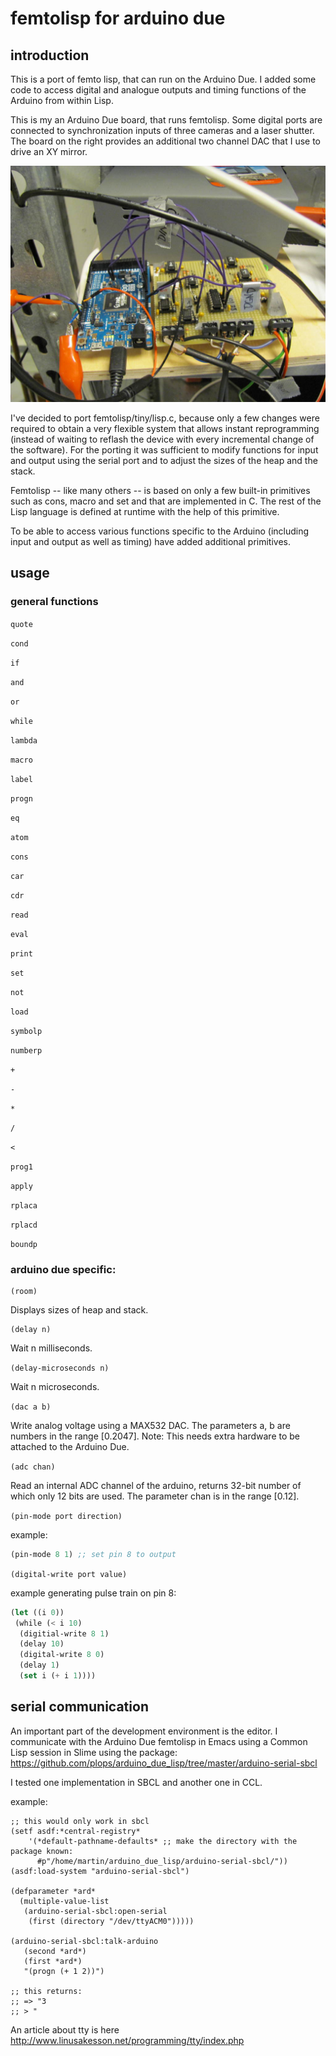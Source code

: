 # femtolisp for arduino due

## introduction

This is a port of femto lisp, that can run on the Arduino Due.  I
added some code to access digital and analogue outputs and timing
functions of the Arduino from within Lisp.

This is my an Arduino Due board, that runs femtolisp. Some digital
ports are connected to synchronization inputs of three cameras and a
laser shutter. The board on the right provides an additional two
channel DAC that I use to drive an XY mirror.

![Photography of my current Arduino Due system.](/arduino-femtolisp/docs/arduino-due.jpg?raw=true "Arduino Due with DAC board")

I've decided to port femtolisp/tiny/lisp.c, because only a few changes
were required to obtain a very flexible system that allows instant
reprogramming (instead of waiting to reflash the device with every
incremental change of the software). For the porting it was sufficient
to modify functions for input and output using the serial port and to
adjust the sizes of the heap and the stack.

Femtolisp -- like many others -- is based on only a few built-in
primitives such as cons, macro and set and that are implemented in
C. The rest of the Lisp language is defined at runtime with the help
of this primitive.

To be able to access various functions specific to the Arduino
(including input and output as well as timing) have added additional
primitives.


## usage

### general functions

```quote```

```cond```

```if```

```and```

```or```

```while```

```lambda```

```macro```

```label```

```progn```

```eq```

```atom```

```cons```

```car```

```cdr```

```read```

```eval```

```print```

```set```

```not```

```load```

```symbolp```

```numberp```

```+```

```-```

```*```

```/```

```<```


```prog1```

```apply```

```rplaca```

```rplacd```

```boundp```



### arduino due specific:

```
(room)
```

Displays sizes of heap and stack.

```
(delay n)
```

Wait n milliseconds.


```(delay-microseconds n)```

Wait n microseconds.

```(dac a b)```

Write analog voltage using a MAX532 DAC. The parameters a, b are
numbers in the range [0.2047]. Note: This needs extra hardware to be
attached to the Arduino Due.

```(adc chan)```

Read an internal ADC channel of the arduino, returns 32-bit number of
which only 12 bits are used.  The parameter chan is in the range [0.12].

```(pin-mode port direction)```

example:
```lisp
(pin-mode 8 1) ;; set pin 8 to output
```

```(digital-write port value)```

example generating pulse train on pin 8:
```lisp
(let ((i 0)) 
 (while (< i 10)
  (digitial-write 8 1)
  (delay 10)
  (digital-write 8 0)
  (delay 1)
  (set i (+ i 1))))
```

## serial communication

An important part of the development environment is the editor.  I
communicate with the Arduino Due femtolisp in Emacs using a Common
Lisp session in Slime using the package:
https://github.com/plops/arduino_due_lisp/tree/master/arduino-serial-sbcl

I tested one implementation in SBCL and another one in CCL.

example:
```common-lisp
;; this would only work in sbcl
(setf asdf:*central-registry*
	'(*default-pathname-defaults* ;; make the directory with the package known:
	  #p"/home/martin/arduino_due_lisp/arduino-serial-sbcl/"))
(asdf:load-system "arduino-serial-sbcl")

(defparameter *ard* 
  (multiple-value-list
   (arduino-serial-sbcl:open-serial 
    (first (directory "/dev/ttyACM0")))))

(arduino-serial-sbcl:talk-arduino
   (second *ard*) 
   (first *ard*)
   "(progn (+ 1 2))")

;; this returns:
;; => "3
;; > "
```

An article about tty is here
http://www.linusakesson.net/programming/tty/index.php